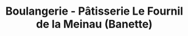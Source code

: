 ---
title: "Boulangerie - Pâtisserie Le Fournil de la Meinau (Banette)"
url: /strasbourg/boulangerie-patisserie-le-fournil-de-la-meinau-banette/
shop: boulangerie
---